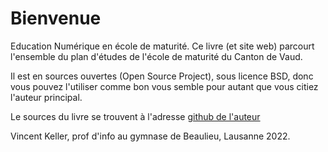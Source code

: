 # Bienvenue

Education Numérique en école de maturité. Ce livre (et site web) parcourt l'ensemble du plan d'études de l'école de maturité du Canton de Vaud.

Il est en sources ouvertes (Open Source Project), sous licence BSD, donc vous pouvez l'utiliser comme bon vous semble pour autant que vous citiez l'auteur principal.

Le sources du livre se trouvent à l'adresse [github de l'auteur](https://github.com/vkeller/modulo-gybe)

Vincent Keller, prof d'info au gymnase de Beaulieu, Lausanne 2022.



